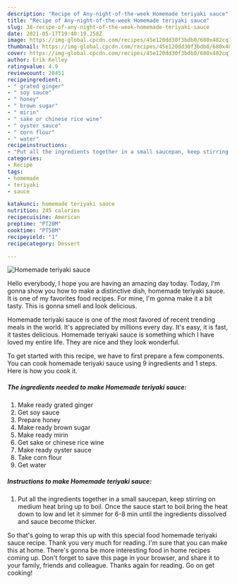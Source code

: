 ```yaml
---
description: "Recipe of Any-night-of-the-week Homemade teriyaki sauce"
title: "Recipe of Any-night-of-the-week Homemade teriyaki sauce"
slug: 38-recipe-of-any-night-of-the-week-homemade-teriyaki-sauce
date: 2021-05-17T19:40:19.258Z
image: https://img-global.cpcdn.com/recipes/45e120dd30f3bdb0/680x482cq70/homemade-teriyaki-sauce-recipe-main-photo.jpg
thumbnail: https://img-global.cpcdn.com/recipes/45e120dd30f3bdb0/680x482cq70/homemade-teriyaki-sauce-recipe-main-photo.jpg
cover: https://img-global.cpcdn.com/recipes/45e120dd30f3bdb0/680x482cq70/homemade-teriyaki-sauce-recipe-main-photo.jpg
author: Erik Kelley
ratingvalue: 4.9
reviewcount: 20451
recipeingredient:
- " grated ginger"
- " soy sauce"
- " honey"
- " brown sugar"
- " mirin"
- " sake or chinese rice wine"
- " oyster sauce"
- " corn flour"
- " water"
recipeinstructions:
- "Put all the ingredients together in a small saucepan, keep stirring on medium heat bring up to boil. Once the sauce start to boil bring the heat down to low and let it simmer for 6-8 min until the ingredients dissolved and sauce become thicker."
categories:
- Recipe
tags:
- homemade
- teriyaki
- sauce

katakunci: homemade teriyaki sauce 
nutrition: 245 calories
recipecuisine: American
preptime: "PT20M"
cooktime: "PT58M"
recipeyield: "1"
recipecategory: Dessert

---
```



![Homemade teriyaki sauce](https://img-global.cpcdn.com/recipes/45e120dd30f3bdb0/680x482cq70/homemade-teriyaki-sauce-recipe-main-photo.jpg)

Hello everybody, I hope you are having an amazing day today. Today, I'm gonna show you how to make a distinctive dish, homemade teriyaki sauce. It is one of my favorites food recipes. For mine, I'm gonna make it a bit tasty. This is gonna smell and look delicious.

Homemade teriyaki sauce is one of the most favored of recent trending meals in the world. It's appreciated by millions every day. It's easy, it is fast, it tastes delicious. Homemade teriyaki sauce is something which I have loved my entire life. They are nice and they look wonderful.




To get started with this recipe, we have to first prepare a few components. You can cook homemade teriyaki sauce using 9 ingredients and 1 steps. Here is how you cook it.

<!--inarticleads1-->

##### The ingredients needed to make Homemade teriyaki sauce:

1. Make ready  grated ginger
1. Get  soy sauce
1. Prepare  honey
1. Make ready  brown sugar
1. Make ready  mirin
1. Get  sake or chinese rice wine
1. Make ready  oyster sauce
1. Take  corn flour
1. Get  water




<!--inarticleads2-->

##### Instructions to make Homemade teriyaki sauce:

1. Put all the ingredients together in a small saucepan, keep stirring on medium heat bring up to boil. Once the sauce start to boil bring the heat down to low and let it simmer for 6-8 min until the ingredients dissolved and sauce become thicker.




So that's going to wrap this up with this special food homemade teriyaki sauce recipe. Thank you very much for reading. I'm sure that you can make this at home. There's gonna be more interesting food in home recipes coming up. Don't forget to save this page in your browser, and share it to your family, friends and colleague. Thanks again for reading. Go on get cooking!
